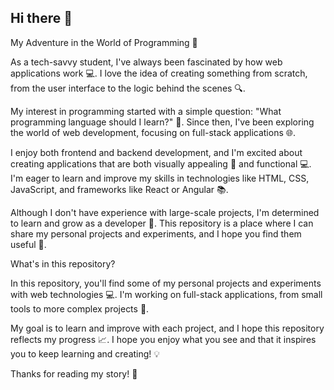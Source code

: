 ## Hi there 👋

<!--
**devXdam/devXdam** is a ✨ _special_ ✨ repository because its `README.md` (this file) appears on your GitHub profile.

Here are some ideas to get you started:

- 🔭 I’m currently working on ...
- 🌱 I’m currently learning ...
- 👯 I’m looking to collaborate on ...
- 🤔 I’m looking for help with ...
- 💬 Ask me about ...
- 📫 How to reach me: ...
- 😄 Pronouns: ...
- ⚡ Fun fact: ...
-->
My Adventure in the World of Programming 🚀

As a tech-savvy student, I've always been fascinated by how web applications work 💻. I love the idea of creating something from scratch, from the user interface to the logic behind the scenes 🔍.

My interest in programming started with a simple question: "What programming language should I learn?" 🤔. Since then, I've been exploring the world of web development, focusing on full-stack applications 🌐.

I enjoy both frontend and backend development, and I'm excited about creating applications that are both visually appealing 🎨 and functional 💻. I'm eager to learn and improve my skills in technologies like HTML, CSS, JavaScript, and frameworks like React or Angular 📚.

Although I don't have experience with large-scale projects, I'm determined to learn and grow as a developer 💪. This repository is a place where I can share my personal projects and experiments, and I hope you find them useful 📁.

What's in this repository?

In this repository, you'll find some of my personal projects and experiments with web technologies 💻. I'm working on full-stack applications, from small tools to more complex projects 🚧.

My goal is to learn and improve with each project, and I hope this repository reflects my progress 📈. I hope you enjoy what you see and that it inspires you to keep learning and creating! 💡

Thanks for reading my story! 🙏
